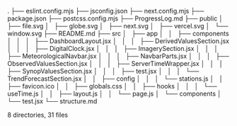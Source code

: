 .
├── eslint.config.mjs
├── jsconfig.json
├── next.config.mjs
├── package.json
├── postcss.config.mjs
├── ProgressLog.md
├── public
│   ├── file.svg
│   ├── globe.svg
│   ├── next.svg
│   ├── vercel.svg
│   └── window.svg
├── README.md
├── src
│   ├── app
│   │   ├── components
│   │   │   ├── DashboardLayout.jsx
│   │   │   ├── DerivedValuesSection.jsx
│   │   │   ├── DigitalClock.jsx
│   │   │   ├── ImagerySection.jsx
│   │   │   ├── MeteorologicalNavbar.jsx
│   │   │   ├── NavbarParts.jsx
│   │   │   ├── ObservedValuesSection.jsx
│   │   │   ├── ServerTimeWrapper.jsx
│   │   │   ├── SynopValuesSection.jsx
│   │   │   ├── test.jsx
│   │   │   └── TrendForecastSection.jsx
│   │   ├── config
│   │   │   └── stations.js
│   │   ├── favicon.ico
│   │   ├── globals.css
│   │   ├── hooks
│   │   │   └── useTime.js
│   │   ├── layout.js
│   │   └── page.js
│   └── components
│       └── test.jsx
└── structure.md

8 directories, 31 files
